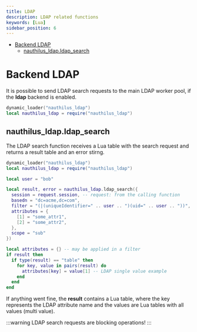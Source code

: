```yaml
---
title: LDAP
description: LDAP related functions
keywords: [Lua]
sidebar_position: 6
---
```


<!-- TOC -->
* [Backend LDAP](#backend-ldap)
  * [nauthilus\_ldap.ldap\_search](#nauthilus_ldapldap_search)
<!-- TOC -->

# Backend LDAP

It is possible to send LDAP search requests to the main LDAP worker pool, if the **ldap** backend is enabled.

```lua
dynamic_loader("nauthilus_ldap")
local nauthilus_ldap = require("nauthilus_ldap")
```

## nauthilus\_ldap.ldap\_search

The LDAP search function receives a Lua table with the search request and returns a result table and an error stirng.

```lua
dynamic_loader("nauthilus_ldap")
local nauthilus_ldap = require("nauthilus_ldap")

local user = "bob"

local result, error = nauthilus_ldap.ldap_search({
  session = request.session, -- request: from the calling function
  basedn = "dc=acme,dc=com",
  filter = "(|(uniqueIdentifier=" .. user .. ")(uid=" .. user .. "))",
  attributes = {
    [1] = "some_attr1",
    [2] = "some_attr2",
  },
  scope = "sub"
})

local attributes = {} -- may be applied in a filter
if result then
  if type(result) == "table" then
    for key, value in pairs(result) do
      attributes[key] = value[1] -- LDAP single value example
    end
  end
end 
```

If anything went fine, the **result** contains a Lua table, where the key represents the LDAP attribute name and the values
are Lua tables with all values (multi value).

:::warning
LDAP search requests are blocking operations!
:::
